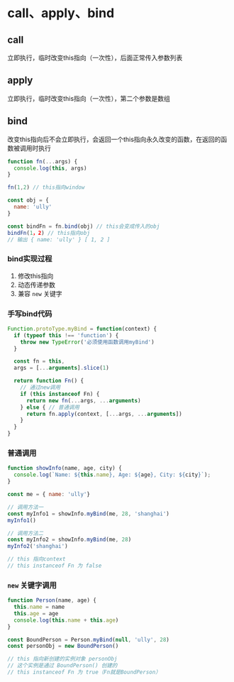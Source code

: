 # call、apply、bind

## call
立即执行，临时改变this指向（一次性），后面正常传入参数列表

## apply
立即执行，临时改变this指向（一次性），第二个参数是数组

## bind
改变this指向后不会立即执行，会返回一个this指向永久改变的函数，在返回的函数被调用时执行

```js
function fn(...args) {
  console.log(this, args)
}

fn(1,2) // this指向window

const obj = {
  name: 'ully'
}

const bindFn = fn.bind(obj) // this会变成传入的obj
bindFn(1，2) // this指向obj
// 输出 { name: 'ully' } [ 1, 2 ]
```

### bind实现过程
1. 修改this指向
2. 动态传递参数
3. 兼容 `new` 关键字


### 手写bind代码
```js
Function.protoType.myBind = function(context) {
  if (typeof this !== 'function') {
    throw new TypeError('必须使用函数调用myBind')
  }

  const fn = this,
  args = [...arguments].slice(1)

  return function Fn() {
    // 通过new调用
    if (this instanceof Fn) {
      return new fn(...args, ...arguments)
    } else { // 普通调用
      return fn.apply(context, [...args, ...arguments])
    }
  }
}
```

### 普通调用
```js
function showInfo(name, age, city) {
  console.log(`Name: ${this.name}, Age: ${age}, City: ${city}`);
}

const me = { name: 'ully'}

// 调用方法一
const myInfo1 = showInfo.myBind(me, 28, 'shanghai')
myInfo1()

// 调用方法二
const myInfo2 = showInfo.myBind(me, 28)
myInfo2('shanghai')

// this 指向context
// this instanceof Fn 为 false

```

### `new` 关键字调用
```js
function Person(name, age) {
  this.name = name
  this.age = age
  console.log(this.name + this.age)
}

const BoundPerson = Person.myBind(null, 'ully', 28)
const personObj = new BoundPerson()

// this 指向新创建的实例对象 personObj
// 这个实例是通过 BoundPerson() 创建的
// this instanceof Fn 为 true（Fn就是BoundPerson）
```